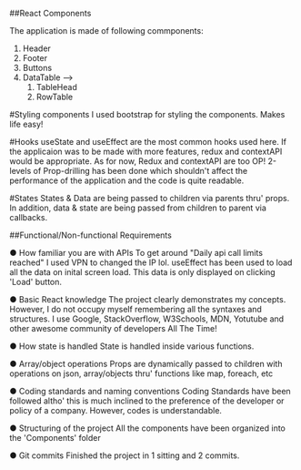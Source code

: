 ##React Components

The application is made of following commponents:
1) Header
2) Footer
3) Buttons
4) DataTable --> 
      1) TableHead
      2) RowTable

#Styling components
I used bootstrap for styling the components. Makes life easy!

#Hooks
useState and useEffect are the most common hooks used here. If the applicaion was to be made with more features, redux and contextAPI would be appropriate. As for now, Redux and contextAPI are too OP! 2-levels of Prop-drilling has been done which shouldn't affect the performance of the application and the code is quite readable.

#States
States & Data are being passed to children via parents thru' props. In addition, data & state are being passed from children to parent via callbacks.

##Functional/Non-functional Requirements

● How familiar you are with APIs
To get around "Daily api call limits reached" I used VPN to changed the IP lol. useEffect has been used to load all the data on inital screen load. This data is only displayed on clicking 'Load' button.

● Basic React knowledge
The project clearly demonstrates my concepts. However, I do not occupy myself remembering all the syntaxes and structures. I use Google, StackOverflow, W3Schools, MDN, Yotutube and other awesome community of developers All The Time!

● How state is handled
State is handled inside various functions. 

● Array/object operations
Props are dynamically passed to children with operations on json, array/objects thru' functions like map, foreach, etc

● Coding standards and naming conventions
Coding Standards have been followed altho' this is much inclined to the preference of the developer or policy of a company. However, codes is understandable.

● Structuring of the project
All the components have been organized into the 'Components' folder

● Git commits
Finished the project in 1 sitting and 2 commits.
